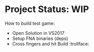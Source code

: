 # Project Status: WIP

How to build test game:
- Open Solution in VS2017
- Setup FNA binaries (deps)
- Cross fingers and hit Build :trollface:
